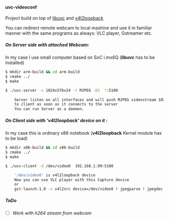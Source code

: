 #### uvc-videoconf


Project build on top of [libuvc](https://github.com/libuvc/libuvc) and [v4l2loopback](https://github.com/umlaeute/v4l2loopback)

You can redirect remote webcam to local mashine and use it in familiar manner with the same programs as always: VLC player, Gstreamer etc.


##### On Server side with attached Webcam:

In my case I use small computer based on SoC i.mx6Q (**libuvc** has to be installed)

```bash
$ mkdir arm-build && cd arm-build
$ cmake ../
$ make

$ ./uvc-server -v 1024x576x24 -t MJPEG -D2  *:5100
  
    Server listen on all interfaces and will push MJPEG videostream 1024x576x24
    to client as soon as it connects to the server
    You can run Server as a daemon.
```

##### On Client side with 'v4l2loopback' device on it :

In my case this is ordinary x86 notebook (**v4l2loopback** Kernel module has to be load)

```bash
$ mkdir x86-build && cd x86-build
$ cmake ../
$ make

$ ./uvc-client -d /dev/video0  192.168.1.99:5100

    '/dev/video0' is v4l2loopback device
    Now you can use VLC player with this Capture device 
    or
    gst-launch-1.0 -v v4l2src device=/dev/video0 ! jpegparse ! jpegdec ! videoconvert ! xvimagesink sync=false 
```

##### ToDo

- [ ] _Work with h264 stream from webcam_